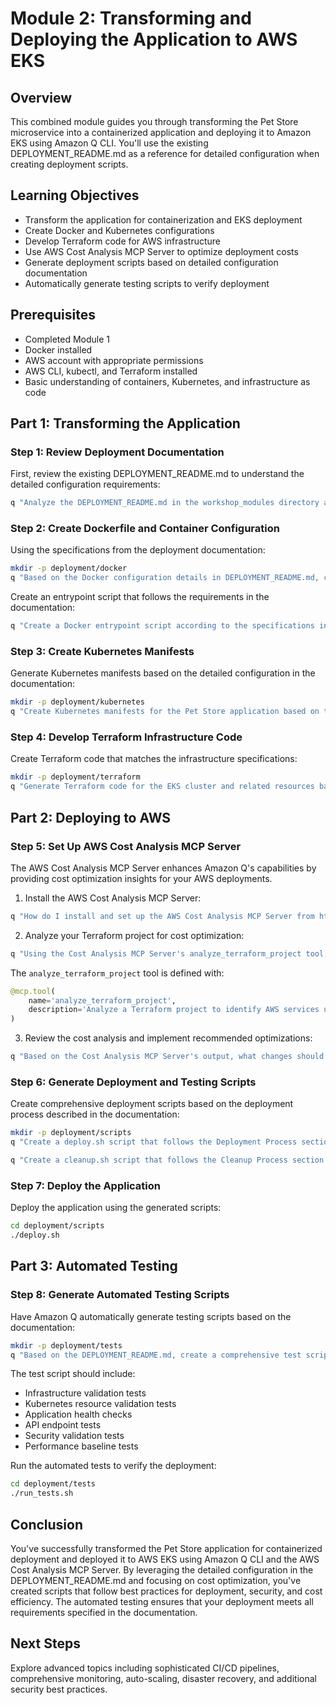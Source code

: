 # Module 2: Transforming and Deploying the Application to AWS EKS

## Overview

This combined module guides you through transforming the Pet Store microservice into a containerized application and deploying it to Amazon EKS using Amazon Q CLI. You'll use the existing DEPLOYMENT_README.md as a reference for detailed configuration when creating deployment scripts.

## Learning Objectives

- Transform the application for containerization and EKS deployment
- Create Docker and Kubernetes configurations
- Develop Terraform code for AWS infrastructure
- Use AWS Cost Analysis MCP Server to optimize deployment costs
- Generate deployment scripts based on detailed configuration documentation
- Automatically generate testing scripts to verify deployment

## Prerequisites

- Completed Module 1
- Docker installed
- AWS account with appropriate permissions
- AWS CLI, kubectl, and Terraform installed
- Basic understanding of containers, Kubernetes, and infrastructure as code

## Part 1: Transforming the Application

### Step 1: Review Deployment Documentation

First, review the existing DEPLOYMENT_README.md to understand the detailed configuration requirements:

```bash
q "Analyze the DEPLOYMENT_README.md in the workshop_modules directory and summarize the key configuration details for deployment scripts"
```

### Step 2: Create Dockerfile and Container Configuration

Using the specifications from the deployment documentation:

```bash
mkdir -p deployment/docker
q "Based on the Docker configuration details in DEPLOYMENT_README.md, create a Dockerfile for the Pet Store application"
```

Create an entrypoint script that follows the requirements in the documentation:

```bash
q "Create a Docker entrypoint script according to the specifications in DEPLOYMENT_README.md"
```

### Step 3: Create Kubernetes Manifests

Generate Kubernetes manifests based on the detailed configuration in the documentation:

```bash
mkdir -p deployment/kubernetes
q "Create Kubernetes manifests for the Pet Store application based on the Kubernetes Resources section in DEPLOYMENT_README.md"
```

### Step 4: Develop Terraform Infrastructure Code

Create Terraform code that matches the infrastructure specifications:

```bash
mkdir -p deployment/terraform
q "Generate Terraform code for the EKS cluster and related resources based on the Terraform Resources section in DEPLOYMENT_README.md"
```

## Part 2: Deploying to AWS

### Step 5: Set Up AWS Cost Analysis MCP Server

The AWS Cost Analysis MCP Server enhances Amazon Q's capabilities by providing cost optimization insights for your AWS deployments.

1. Install the AWS Cost Analysis MCP Server:

```bash
q "How do I install and set up the AWS Cost Analysis MCP Server from https://awslabs.github.io/mcp/servers/cost-analysis-mcp-server/"
```

2. Analyze your Terraform project for cost optimization:

```bash
q "Using the Cost Analysis MCP Server's analyze_terraform_project tool, analyze the Terraform code in deployment/terraform to identify AWS services used and potential cost optimizations"
```

The `analyze_terraform_project` tool is defined with:
```python
@mcp.tool(
    name='analyze_terraform_project',
    description='Analyze a Terraform project to identify AWS services used. This tool dynamically extracts service information from Terraform resource declarations.'
)
```

3. Review the cost analysis and implement recommended optimizations:

```bash
q "Based on the Cost Analysis MCP Server's output, what changes should I make to optimize costs in my EKS deployment?"
```

### Step 6: Generate Deployment and Testing Scripts

Create comprehensive deployment scripts based on the deployment process described in the documentation:

```bash
mkdir -p deployment/scripts
q "Create a deploy.sh script that follows the Deployment Process section in DEPLOYMENT_README.md"
```

```bash
q "Create a cleanup.sh script that follows the Cleanup Process section in DEPLOYMENT_README.md"
```

### Step 7: Deploy the Application

Deploy the application using the generated scripts:

```bash
cd deployment/scripts
./deploy.sh
```

## Part 3: Automated Testing

### Step 8: Generate Automated Testing Scripts

Have Amazon Q automatically generate testing scripts based on the documentation:

```bash
mkdir -p deployment/tests
q "Based on the DEPLOYMENT_README.md, create a comprehensive test script that verifies all aspects of the deployment including infrastructure, Kubernetes resources, and application functionality"
```

The test script should include:
- Infrastructure validation tests
- Kubernetes resource validation tests
- Application health checks
- API endpoint tests
- Security validation tests
- Performance baseline tests

Run the automated tests to verify the deployment:

```bash
cd deployment/tests
./run_tests.sh
```

## Conclusion

You've successfully transformed the Pet Store application for containerized deployment and deployed it to AWS EKS using Amazon Q CLI and the AWS Cost Analysis MCP Server. By leveraging the detailed configuration in the DEPLOYMENT_README.md and focusing on cost optimization, you've created scripts that follow best practices for deployment, security, and cost efficiency. The automated testing ensures that your deployment meets all requirements specified in the documentation.

## Next Steps

Explore advanced topics including sophisticated CI/CD pipelines, comprehensive monitoring, auto-scaling, disaster recovery, and additional security best practices.
